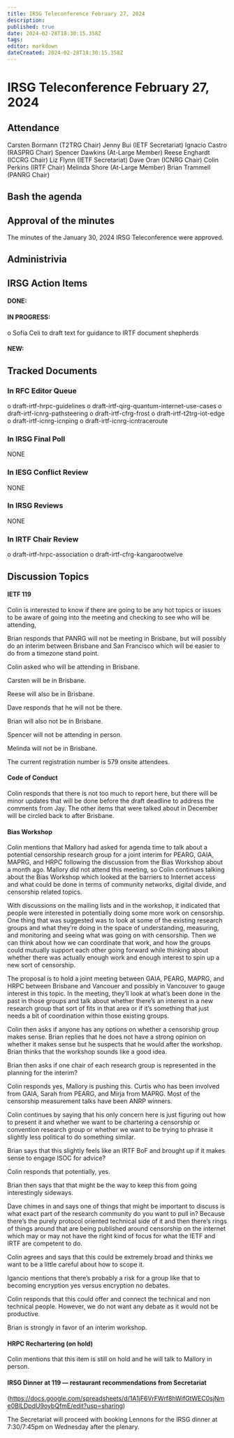 ```yaml
---
title: IRSG Teleconference February 27, 2024
description: 
published: true
date: 2024-02-28T18:30:15.358Z
tags: 
editor: markdown
dateCreated: 2024-02-28T18:30:15.358Z
---
```


# IRSG Teleconference February 27, 2024
 
## Attendance 
Carsten Bormann (T2TRG Chair)
Jenny Bui (IETF Secretariat)
Ignacio Castro (RASPRG Chair)
Spencer Dawkins (At-Large Member)
Reese Enghardt (ICCRG Chair)
Liz Flynn (IETF Secretariat)
Dave Oran (ICNRG Chair)
Colin Perkins (IRTF Chair)
Melinda Shore (At-Large Member)
Brian Trammell (PANRG Chair)
## Bash the agenda

## Approval of the minutes
The minutes of the January 30, 2024 IRSG Teleconference were approved. 


## Administrivia

## IRSG Action Items 

#### DONE: 
#### IN PROGRESS:
o Sofía Celi to draft text for guidance to IRTF document shepherds 
#### NEW: 

## Tracked Documents 

### In RFC Editor Queue
o draft-irtf-hrpc-guidelines
o draft-irtf-qirg-quantum-internet-use-cases
o draft-irtf-icnrg-pathsteering
o draft-irtf-cfrg-frost
o draft-irtf-t2trg-iot-edge
o draft-irtf-icnrg-icnping
o draft-irtf-icnrg-icntraceroute
### In IRSG Final Poll
 NONE
### In IESG Conflict Review
NONE
### In IRSG Reviews
 NONE
### In IRTF Chair Review
o draft-irtf-hrpc-association
o draft-irtf-cfrg-kangarootwelve

## Discussion Topics

#### IETF 119
Colin is interested to know if there are going to be any hot topics or issues to be aware of going into the meeting and checking to see who will be attending, 

Brian responds that PANRG will not be meeting in Brisbane, but will possibly do an interim between Brisbane and San Francisco which will be easier to do from a timezone stand point.  

Colin asked who will be attending in Brisbane. 

Carsten will be in Brisbane. 

Reese will also be in Brisbane. 

Dave responds that he will not be there. 

Brian will also not be in Brisbane. 

Spencer will not be attending in person. 

Melinda will not be in Brisbane. 

The current registration number is 579 onsite attendees. 

#### Code of Conduct
Colin responds that there is not too much to report here, but there will be minor updates that will be done before the draft deadline to address the comments from Jay. The other items that were talked about in December will be circled back to after Brisbane. 

#### Bias Workshop
Colin mentions that Mallory had asked for agenda time to talk about a potential censorship research group for a joint interim for PEARG, GAIA, MAPRG, and HRPC following the discussion from the Bias Workshop about a month ago. Mallory did not attend this meeting, so Colin continues talking about the Bias Workshop which looked at the barriers to Internet access and what could be done in terms of community networks, digital divide, and censorship related topics. 

With discussions on the mailing lists and in the workshop, it indicated that people were interested in potentially doing some more work on censorship. One thing that was suggested was to look at some of the existing research groups and what they’re doing in the space of understanding, measuring, and monitoring and seeing what was going on with censorship.
Then we can think about how we can coordinate that work, and how the groups could mutually support each other going forward while thinking about whether there was actually enough work and enough interest to spin up a new sort of censorship. 

The proposal is to hold a joint meeting between GAIA, PEARG, MAPRG, and HRPC between Brisbane and Vancouer and possibly in Vancouver to gauge interest in this topic. In the meeting, they’ll look at what’s been done in the past in those groups and talk about whether there’s an interest in a new research group that sort of fits in that area or if it’s something that just needs a bit of coordination within those existing groups. 

Colin then asks if anyone has any options on whether a censorship group makes sense. 
Brian replies that he does not have a strong opinion on whether it makes sense but he suspects that he would after the workshop. Brian thinks that the workshop sounds like a good idea. 

Brian then asks if one chair of each research group is represented in the planning for the interim? 

Colin responds yes, Mallory is pushing this. Curtis who has been involved from GAIA, Sarah from PEARG, and Mirja from MAPRG. Most of the censorship measurement talks have been ANRP winners. 

Colin continues by saying that his only concern here is just figuring out how to present it and whether we want to be chartering a censorship or convention research group or whether we want to be trying to phrase it slightly less political to do something similar. 

Brian says that this slightly feels like an IRTF BoF and brought up if it makes sense to engage ISOC for advice? 

Colin responds that potentially, yes. 

Brian then says that that might be the way to keep this from going interestingly sideways. 

Dave chimes in and says one of things that might be important to discuss is what exact part of the research community do you want to pull in? Because there’s the purely protocol oriented technical side of it and then there’s rings of things around that are being published around censorship on the internet which may or may not have the right kind of focus for what the IETF and IRTF are competent to do. 

Colin agrees and says that this could be extremely broad and thinks we want to be a little careful about how to scope it. 

Igancio mentions that there’s probably a risk for a group like that to becoming encryption yes versus encryption no debates. 

Colin responds that this could offer and connect the technical and non technical people. However, we do not want any debate as it would not be productive. 

Brian is strongly in favor of an interim workshop. 

#### HRPC Rechartering (on hold)
Colin mentions that this item is still on hold and he will talk to Mallory in person. 

#### IRSG Dinner at 119 — restaurant recommendations from Secretariat 
(https://docs.google.com/spreadsheets/d/1A1jF6VrFWrf8hWifGtWEC0sjNme0BlLDpdU9oybQfmE/edit?usp=sharing) 

The Secretariat will proceed with booking Lennons for the IRSG dinner at 7:30/7:45pm on Wednesday after the plenary. 